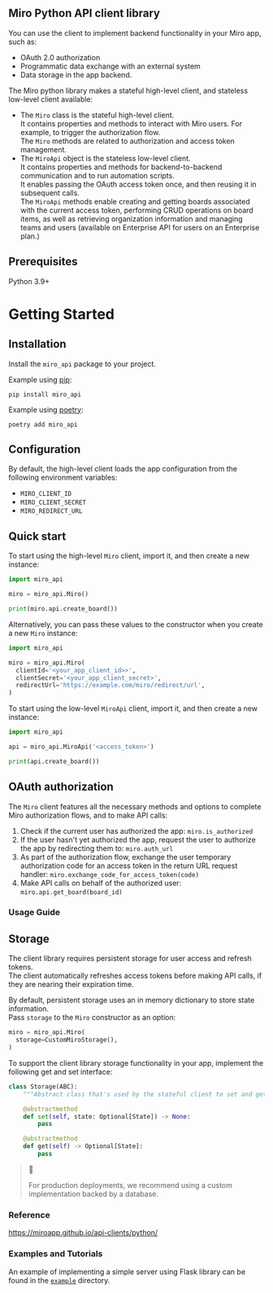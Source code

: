 ## Miro Python API client library

You can use the client to implement backend functionality in your Miro app, such as:

- OAuth 2.0 authorization
- Programmatic data exchange with an external system
- Data storage in the app backend.

The Miro python library makes a stateful high-level client, and stateless low-level client available:

- The `Miro` class is the stateful high-level client. \
  It contains properties and methods to interact with Miro users. For example, to trigger the authorization flow. \
  The `Miro` methods are related to authorization and access token management.
- The `MiroApi` object is the stateless low-level client. \
  It contains properties and methods for backend-to-backend communication and to run automation scripts. \
  It enables passing the OAuth access token once, and then reusing it in subsequent calls. \
  The `MiroApi` methods enable creating and getting boards associated with the current access token, performing CRUD operations on board items, as well as retrieving organization information and managing teams and users (available on Enterprise API for users on an Enterprise plan.)

## Prerequisites

Python 3.9+

# Getting Started

## Installation

Install the `miro_api` package to your project.

Example using [pip](https://github.com/pypa/pip):

    pip install miro_api

Example using [poetry](https://python-poetry.org/docs/):

    poetry add miro_api

## Configuration

By default, the high-level client loads the app configuration from the following environment variables:

- `MIRO_CLIENT_ID`
- `MIRO_CLIENT_SECRET`
- `MIRO_REDIRECT_URL`

## Quick start

To start using the high-level `Miro` client, import it, and then create a new instance:

```python
import miro_api

miro = miro_api.Miro()

print(miro.api.create_board())
```

Alternatively, you can pass these values to the constructor when you create a new `Miro` instance:

```python
import miro_api

miro = miro_api.Miro(
  clientId='<your_app_client_id>>',
  clientSecret='<your_app_client_secret>',
  redirectUrl='https://example.com/miro/redirect/url',
)
```

To start using the low-level `MiroApi` client, import it, and then create a new instance:

```python
import miro_api

api = miro_api.MiroApi('<access_token>')

print(api.create_board())
```

## OAuth authorization

The `Miro` client features all the necessary methods and options to complete Miro authorization flows, and to make API calls:

1. Check if the current user has authorized the app: `miro.is_authorized`
2. If the user hasn't yet authorized the app, request the user to authorize the app by redirecting them to: `miro.auth_url`
3. As part of the authorization flow, exchange the user temporary authorization code for an access token in the return URL request handler: `miro.exchange_code_for_access_token(code)`
4. Make API calls on behalf of the authorized user: `miro.api.get_board(board_id)`

### Usage Guide

## Storage

The client library requires persistent storage for user access and refresh tokens. \
The client automatically refreshes access tokens before making API calls, if they are nearing their expiration time.

By default, persistent storage uses an in memory dictionary to store state information. \
Pass `storage` to the `Miro` constructor as an option:

```python
miro = miro_api.Miro(
  storage=CustomMiroStorage(),
)
```

To support the client library storage functionality in your app, implement the following get and set interface:

```python
class Storage(ABC):
    """Abstract class that's used by the stateful client to set and get State."""

    @abstractmethod
    def set(self, state: Optional[State]) -> None:
        pass

    @abstractmethod
    def get(self) -> Optional[State]:
        pass
```

> 🚧
>
> For production deployments, we recommend using a custom implementation backed by a database.

### Reference

https://miroapp.github.io/api-clients/python/

### Examples and Tutorials

An example of implementing a simple server using Flask library can be found in the [`example`](`./example/app.py`) directory.
